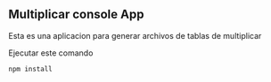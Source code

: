 

## Multiplicar console App

Esta es una aplicacion para generar archivos de tablas de multiplicar


Ejecutar este comando 

```
npm install

```